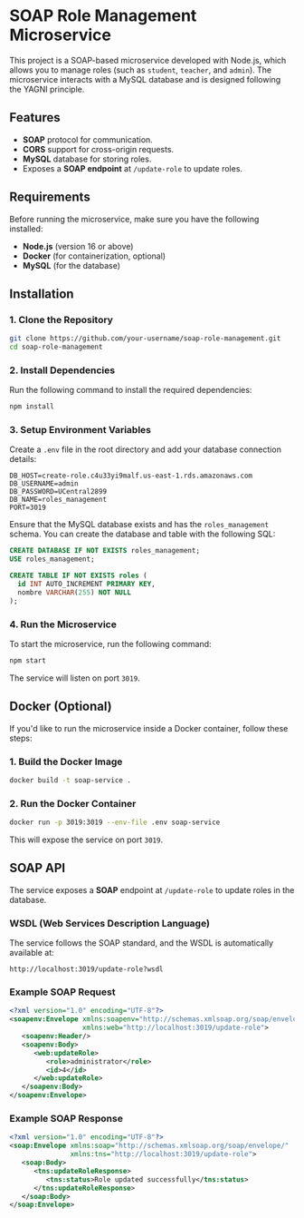 
# SOAP Role Management Microservice

This project is a SOAP-based microservice developed with Node.js, which allows you to manage roles (such as `student`, `teacher`, and `admin`). The microservice interacts with a MySQL database and is designed following the YAGNI principle.

## Features

- **SOAP** protocol for communication.
- **CORS** support for cross-origin requests.
- **MySQL** database for storing roles.
- Exposes a **SOAP endpoint** at `/update-role` to update roles.

## Requirements

Before running the microservice, make sure you have the following installed:

- **Node.js** (version 16 or above)
- **Docker** (for containerization, optional)
- **MySQL** (for the database)

## Installation

### 1. Clone the Repository

```bash
git clone https://github.com/your-username/soap-role-management.git
cd soap-role-management
```

### 2. Install Dependencies

Run the following command to install the required dependencies:

```bash
npm install
```

### 3. Setup Environment Variables

Create a `.env` file in the root directory and add your database connection details:

```env
DB_HOST=create-role.c4u33yi9malf.us-east-1.rds.amazonaws.com
DB_USERNAME=admin
DB_PASSWORD=UCentral2899
DB_NAME=roles_management
PORT=3019
```

Ensure that the MySQL database exists and has the `roles_management` schema. You can create the database and table with the following SQL:

```sql
CREATE DATABASE IF NOT EXISTS roles_management;
USE roles_management;

CREATE TABLE IF NOT EXISTS roles (
  id INT AUTO_INCREMENT PRIMARY KEY,
  nombre VARCHAR(255) NOT NULL
);
```

### 4. Run the Microservice

To start the microservice, run the following command:

```bash
npm start
```

The service will listen on port `3019`.

## Docker (Optional)

If you'd like to run the microservice inside a Docker container, follow these steps:

### 1. Build the Docker Image

```bash
docker build -t soap-service .
```

### 2. Run the Docker Container

```bash
docker run -p 3019:3019 --env-file .env soap-service
```

This will expose the service on port `3019`.

## SOAP API

The service exposes a **SOAP** endpoint at `/update-role` to update roles in the database.

### WSDL (Web Services Description Language)

The service follows the SOAP standard, and the WSDL is automatically available at:

```
http://localhost:3019/update-role?wsdl
```

### Example SOAP Request

```xml
<?xml version="1.0" encoding="UTF-8"?>
<soapenv:Envelope xmlns:soapenv="http://schemas.xmlsoap.org/soap/envelope/"
                  xmlns:web="http://localhost:3019/update-role">
   <soapenv:Header/>
   <soapenv:Body>
      <web:updateRole>
         <role>administrator</role>
         <id>4</id>
      </web:updateRole>
   </soapenv:Body>
</soapenv:Envelope>
```

### Example SOAP Response

```xml
<?xml version="1.0" encoding="UTF-8"?>
<soap:Envelope xmlns:soap="http://schemas.xmlsoap.org/soap/envelope/"
               xmlns:tns="http://localhost:3019/update-role">
   <soap:Body>
      <tns:updateRoleResponse>
         <tns:status>Role updated successfully</tns:status>
      </tns:updateRoleResponse>
   </soap:Body>
</soap:Envelope>
```

